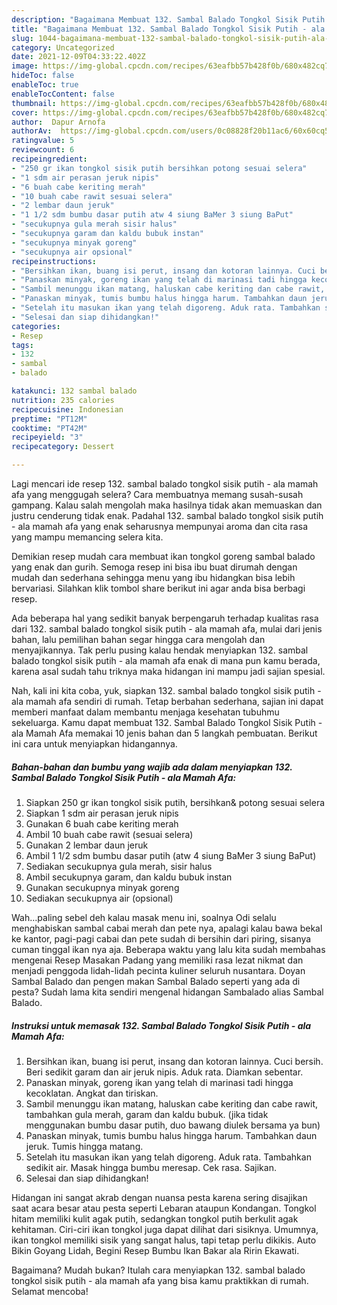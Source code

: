```yaml
---
description: "Bagaimana Membuat 132. Sambal Balado Tongkol Sisik Putih - ala Mamah Afa, Bisa Manjain Lidah"
title: "Bagaimana Membuat 132. Sambal Balado Tongkol Sisik Putih - ala Mamah Afa, Bisa Manjain Lidah"
slug: 1044-bagaimana-membuat-132-sambal-balado-tongkol-sisik-putih-ala-mamah-afa-bisa-manjain-lidah
category: Uncategorized
date: 2021-12-09T04:33:22.402Z
image: https://img-global.cpcdn.com/recipes/63eafbb57b428f0b/680x482cq70/132-sambal-balado-tongkol-sisik-putih-ala-mamah-afa-foto-resep-utama.jpg
hideToc: false
enableToc: true
enableTocContent: false
thumbnail: https://img-global.cpcdn.com/recipes/63eafbb57b428f0b/680x482cq70/132-sambal-balado-tongkol-sisik-putih-ala-mamah-afa-foto-resep-utama.jpg
cover: https://img-global.cpcdn.com/recipes/63eafbb57b428f0b/680x482cq70/132-sambal-balado-tongkol-sisik-putih-ala-mamah-afa-foto-resep-utama.jpg
author:  Dapur Arnofa
authorAv:  https://img-global.cpcdn.com/users/0c08828f20b11ac6/60x60cq50/avatar.jpg
ratingvalue: 5
reviewcount: 6
recipeingredient:
- "250 gr ikan tongkol sisik putih bersihkan potong sesuai selera"
- "1 sdm air perasan jeruk nipis"
- "6 buah cabe keriting merah"
- "10 buah cabe rawit sesuai selera"
- "2 lembar daun jeruk"
- "1 1/2 sdm bumbu dasar putih atw 4 siung BaMer 3 siung BaPut"
- "secukupnya gula merah sisir halus"
- "secukupnya garam dan kaldu bubuk instan"
- "secukupnya minyak goreng"
- "secukupnya air opsional"
recipeinstructions:
- "Bersihkan ikan, buang isi perut, insang dan kotoran lainnya. Cuci bersih. Beri sedikit garam dan air jeruk nipis. Aduk rata. Diamkan sebentar."
- "Panaskan minyak, goreng ikan yang telah di marinasi tadi hingga kecoklatan. Angkat dan tiriskan."
- "Sambil menunggu ikan matang, haluskan cabe keriting dan cabe rawit, tambahkan gula merah, garam dan kaldu bubuk. (jika tidak menggunakan bumbu dasar putih, duo bawang diulek bersama ya bun)"
- "Panaskan minyak, tumis bumbu halus hingga harum. Tambahkan daun jeruk. Tumis hingga matang."
- "Setelah itu masukan ikan yang telah digoreng. Aduk rata. Tambahkan sedikit air. Masak hingga bumbu meresap. Cek rasa. Sajikan."
- "Selesai dan siap dihidangkan!"
categories:
- Resep
tags:
- 132
- sambal
- balado

katakunci: 132 sambal balado 
nutrition: 235 calories
recipecuisine: Indonesian
preptime: "PT12M"
cooktime: "PT42M"
recipeyield: "3"
recipecategory: Dessert

---
```



Lagi mencari ide resep 132. sambal balado tongkol sisik putih - ala mamah afa yang menggugah selera? Cara membuatnya memang susah-susah gampang. Kalau salah mengolah maka hasilnya tidak akan memuaskan dan justru cenderung tidak enak. Padahal 132. sambal balado tongkol sisik putih - ala mamah afa yang enak seharusnya mempunyai aroma dan cita rasa yang mampu memancing selera kita.


Demikian resep mudah cara membuat ikan tongkol goreng sambal balado yang enak dan gurih. Semoga resep ini bisa ibu buat dirumah dengan mudah dan sederhana sehingga menu yang ibu hidangkan bisa lebih bervariasi. Silahkan klik tombol share berikut ini agar anda bisa berbagi resep.

Ada beberapa hal yang sedikit banyak berpengaruh terhadap kualitas rasa dari 132. sambal balado tongkol sisik putih - ala mamah afa, mulai dari jenis bahan, lalu pemilihan bahan segar hingga cara mengolah dan menyajikannya. Tak perlu pusing kalau hendak menyiapkan 132. sambal balado tongkol sisik putih - ala mamah afa enak di mana pun kamu berada, karena asal sudah tahu triknya maka hidangan ini mampu jadi sajian spesial.


Nah, kali ini kita coba, yuk, siapkan 132. sambal balado tongkol sisik putih - ala mamah afa sendiri di rumah. Tetap berbahan sederhana, sajian ini dapat memberi manfaat dalam membantu menjaga kesehatan tubuhmu sekeluarga. Kamu dapat membuat 132. Sambal Balado Tongkol Sisik Putih - ala Mamah Afa memakai 10 jenis bahan dan 5 langkah pembuatan. Berikut ini cara untuk menyiapkan hidangannya.

<!--inarticleads1-->

##### Bahan-bahan dan bumbu yang wajib ada dalam menyiapkan 132. Sambal Balado Tongkol Sisik Putih - ala Mamah Afa:

1. Siapkan 250 gr ikan tongkol sisik putih, bersihkan&amp; potong sesuai selera
1. Siapkan 1 sdm air perasan jeruk nipis
1. Gunakan 6 buah cabe keriting merah
1. Ambil 10 buah cabe rawit (sesuai selera)
1. Gunakan 2 lembar daun jeruk
1. Ambil 1 1/2 sdm bumbu dasar putih (atw 4 siung BaMer 3 siung BaPut)
1. Sediakan secukupnya gula merah, sisir halus
1. Ambil secukupnya garam, dan kaldu bubuk instan
1. Gunakan secukupnya minyak goreng
1. Sediakan secukupnya air (opsional)


Wah…paling sebel deh kalau masak menu ini, soalnya Odi selalu menghabiskan sambal cabai merah dan pete nya, apalagi kalau bawa bekal ke kantor, pagi-pagi cabai dan pete sudah di bersihin dari piring, sisanya cuman tinggal ikan nya aja. Beberapa waktu yang lalu kita sudah membahas mengenai Resep Masakan Padang yang memiliki rasa lezat nikmat dan menjadi penggoda lidah-lidah pecinta kuliner seluruh nusantara. Doyan Sambal Balado dan pengen makan Sambal Balado seperti yang ada di pesta? Sudah lama kita sendiri mengenal hidangan Sambalado alias Sambal Balado. 

<!--inarticleads2-->

##### Instruksi untuk memasak 132. Sambal Balado Tongkol Sisik Putih - ala Mamah Afa:

1. Bersihkan ikan, buang isi perut, insang dan kotoran lainnya. Cuci bersih. Beri sedikit garam dan air jeruk nipis. Aduk rata. Diamkan sebentar.
1. Panaskan minyak, goreng ikan yang telah di marinasi tadi hingga kecoklatan. Angkat dan tiriskan.
1. Sambil menunggu ikan matang, haluskan cabe keriting dan cabe rawit, tambahkan gula merah, garam dan kaldu bubuk. (jika tidak menggunakan bumbu dasar putih, duo bawang diulek bersama ya bun)
1. Panaskan minyak, tumis bumbu halus hingga harum. Tambahkan daun jeruk. Tumis hingga matang.
1. Setelah itu masukan ikan yang telah digoreng. Aduk rata. Tambahkan sedikit air. Masak hingga bumbu meresap. Cek rasa. Sajikan.
1. Selesai dan siap dihidangkan!

Hidangan ini sangat akrab dengan nuansa pesta karena sering disajikan saat acara besar atau pesta seperti Lebaran ataupun Kondangan. Tongkol hitam memiliki kulit agak putih, sedangkan tongkol putih berkulit agak kehitaman. Ciri-ciri ikan tongkol juga dapat dilihat dari sisiknya. Umumnya, ikan tongkol memiliki sisik yang sangat halus, tapi tetap perlu dikikis. Auto Bikin Goyang Lidah, Begini Resep Bumbu Ikan Bakar ala Ririn Ekawati. 

Bagaimana? Mudah bukan? Itulah cara menyiapkan 132. sambal balado tongkol sisik putih - ala mamah afa yang bisa kamu praktikkan di rumah. Selamat mencoba!
